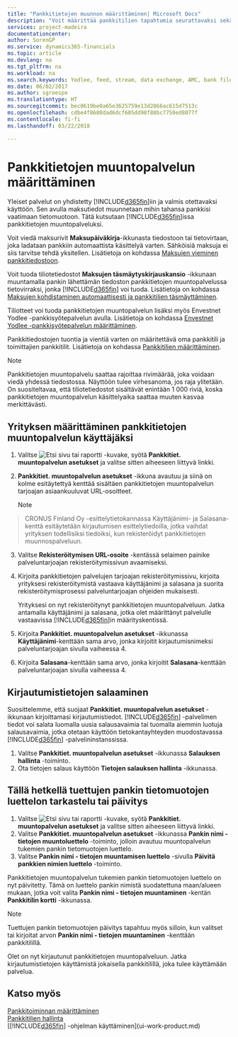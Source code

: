 ```yaml
---
title: "Pankkitietojen muunnon määrittäminen| Microsoft Docs"
description: "Voit määrittää pankkitilien tapahtumia seurattavaksi sekä tuoda tai viedä pankkisyötteitä, kuten Yodlee."
services: project-madeira
documentationcenter: 
author: SorenGP
ms.service: dynamics365-financials
ms.topic: article
ms.devlang: na
ms.tgt_pltfrm: na
ms.workload: na
ms.search.keywords: Yodlee, feed, stream, data exchange, AMC, bank file import, bank file export, re-export, bank transfer, AMC, bank data conversion service, funds transfer
ms.date: 06/02/2017
ms.author: sgroespe
ms.translationtype: HT
ms.sourcegitcommit: bec0619be0a65e3625759e13d2866ac615d7513c
ms.openlocfilehash: cdbe4f8680dad6dcf605dd98f88bc7750ed8077f
ms.contentlocale: fi-fi
ms.lasthandoff: 03/22/2018

---
```

# <a name="set-up-the-bank-data-conversion-service"></a>Pankkitietojen muuntopalvelun määrittäminen
Yleiset palvelut on yhdistetty [!INCLUDE[d365fin](includes/d365fin_md.md)]iin ja valmis otettavaksi käyttöön. Sen avulla maksutiedot muunnetaan mihin tahansa pankkisi vaatimaan tietomuotoon. Tätä kutsutaan [!INCLUDE[d365fin](includes/d365fin_md.md)]issa pankkitietojen muuntopalveluksi.

Voit viedä maksurivit **Maksupäiväkirja**-ikkunasta tiedostoon tai tietovirtaan, joka ladataan pankkiin automaattista käsittelyä varten. Sähköisiä maksuja ei siis tarvitse tehdä yksitellen. Lisätietoja on kohdassa [Maksujen vieminen pankkitiedostoon](payables-how-export-payments-bank-file.md).

Voit tuoda tiliotetiedostot **Maksujen täsmäytyskirjauskansio** -ikkunaan muuntamalla pankin lähettämän tiedoston pankkitietojen muuntopalvelussa tietovirraksi, jonka [!INCLUDE[d365fin](includes/d365fin_md.md)] voi tuoda. Lisätietoja on kohdassa [Maksujen kohdistaminen automaattisesti ja pankkitilien täsmäyttäminen](receivables-apply-payments-auto-reconcile-bank-accounts.md).

Tiliotteet voi tuoda pankkitietojen muuntopalvelun lisäksi myös Envestnet Yodlee -pankkisyötepalvelun avulla. Lisätietoja on kohdassa [Envestnet Yodlee -pankkisyötepalvelun määrittäminen](bank-how-setup-bank-statement-service.md).

Pankkitiedostojen tuontia ja vientiä varten on määritettävä oma pankkitili ja toimittajien pankkitilit. Lisätietoja on kohdassa [Pankkitilien määrittäminen](bank-how-setup-bank-accounts.md).

> [!NOTE]  
>   Pankkitietojen muuntopalvelu saattaa rajoittaa rivimäärää, joka voidaan viedä yhdessä tiedostossa. Näyttöön tulee virhesanoma, jos raja ylitetään. On suositeltavaa, että tiliotetiedostot sisältävät enintään 1 000 riviä, koska pankkitietojen muuntopalvelun käsittelyaika saattaa muuten kasvaa merkittävästi.

## <a name="to-sign-your-company-up-for-the-bank-data-conversion-service"></a>Yrityksen määrittäminen pankkitietojen muuntopalvelun käyttäjäksi
1. Valitse ![Etsi sivu tai raportti](media/ui-search/search_small.png "Etsi sivu tai raportti -kuvake") -kuvake, syötä **Pankkitiet. muuntopalvelun asetukset** ja valitse sitten aiheeseen liittyvä linkki.  
2. **Pankkitiet. muuntopalvelun asetukset** -ikkuna avautuu ja siinä on kolme esitäytettyä kenttää sisältäen pankkitietojen muuntopalvelun tarjoajan asiaankuuluvat URL-osoitteet.

    > [!NOTE]  
>   CRONUS Finland Oy -esittelytietokannassa Käyttäjänimi- ja Salasana-kenttä esitäytetään kirjautumisen esittelytiedoilla, jotka vaihdat yrityksen todellisiksi tiedoiksi, kun rekisteröidyt pankkitietojen muunnospalveluun.
3. Valitse **Rekisteröitymisen URL-osoite** -kentässä selaimen painike palveluntarjoajan rekisteröitymissivun avaamiseksi.  
4. Kirjoita pankkitietojen palvelujen tarjoajan rekisteröitymissivu, kirjoita yrityksesi rekisteröitymistä vastaava käyttäjänimi ja salasana ja suorita rekisteröitymisprosessi palveluntarjoajan ohjeiden mukaisesti.

    Yrityksesi on nyt rekisteröitynyt pankkitietojen muuntopalveluun. Jatka antamalla käyttäjänimi ja salasana, jotka olet määrittänyt palvelulle vastaavissa [!INCLUDE[d365fin](includes/d365fin_md.md)]in määrityskentissä.
5. Kirjoita **Pankkitiet. muuntopalvelun asetukset** -ikkunassa **Käyttäjänimi**-kenttään sama arvo, jonka kirjoitit kirjautumisnimeksi palveluntarjoajan sivulla vaiheessa 4.
6. Kirjoita **Salasana**-kenttään sama arvo, jonka kirjoitit **Salasana**-kenttään palveluntarjoajan sivulla vaiheessa 4.

## <a name="to-encrypt-your-login-information"></a>Kirjautumistietojen salaaminen
Suosittelemme, että suojaat **Pankkitiet. muuntopalvelun asetukset** -ikkunaan kirjoittamasi kirjautumistiedot. [!INCLUDE[d365fin](includes/d365fin_md.md)] -palvelimen tiedot voi salata luomalla uusia salausavaimia tai tuomalla aiemmin luotuja salausavaimia, jotka otetaan käyttöön tietokantayhteyden muodostavassa [!INCLUDE[d365fin](includes/d365fin_md.md)] -palvelininstanssissa.

1. Valitse **Pankkitiet. muuntopalvelun asetukset** -ikkunassa **Salauksen hallinta** -toiminto.
2. Ota tietojen salaus käyttöön **Tietojen salauksen hallinta** -ikkunassa.

## <a name="to-view-or-update-the-list-of-currently-supported-bank-data-formats"></a>Tällä hetkellä tuettujen pankin tietomuotojen luettelon tarkastelu tai päivitys
1. Valitse ![Etsi sivu tai raportti](media/ui-search/search_small.png "Etsi sivu tai raportti -kuvake") -kuvake, syötä **Pankkitiet. muuntopalvelun asetukset** ja valitse sitten aiheeseen liittyvä linkki.
2. Valitse **Pankkitiet. muuntopalvelun asetukset** -ikkunassa **Pankin nimi - tietojen muuntoluettelo** -toiminto, jolloin avautuu muuntopalvelun tukemien pankin tietomuotojen luettelo.
3. Valitse **Pankin nimi - tietojen muuntamisen luettelo** -sivulla **Päivitä pankkien nimien luettelo** -toiminto.

Pankkitietojen muuntopalvelun tukemien pankin tietomuotojen luettelo on nyt päivitetty. Tämä on luettelo pankin nimistä suodatettuna maan/alueen mukaan, jotka voit valita **Pankin nimi - tietojen muuntaminen** -kentän **Pankkitilin kortti** -ikkunassa.

> [!NOTE]  
>   Tuettujen pankin tietomuotojen päivitys tapahtuu myös silloin, kun valitset tai kirjoitat arvon **Pankin nimi - tietojen muuntaminen** -kenttään pankkitilillä.

Olet on nyt kirjautunut pankkitietojen muuntopalveluun. Jatka kirjautumistietojen käyttämistä jokaisella pankkitilillä, joka tulee käyttämään palvelua.

## <a name="see-also"></a>Katso myös
[Pankkitoiminnan määrittäminen](bank-setup-banking.md)  
[Pankkitilien hallinta](bank-manage-bank-accounts.md)  
[[!INCLUDE[d365fin](includes/d365fin_md.md)] -ohjelman käyttäminen](ui-work-product.md)

